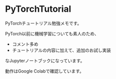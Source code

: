 # PyTorchTutorial

PyTorchチュートリアル勉強メモです。

PyTorch以前に機械学習についても素人のため、

 * コメント多め
 * チュートリアルの内容に加えて、追加のお試し実装
 
なJupyterノートブックになっています。

動作はGoogle Colabで確認しています。

